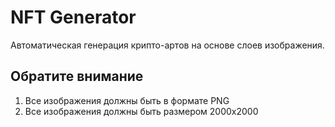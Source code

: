 # NFT Generator
Автоматическая генерация крипто-артов на основе слоев изображения.

## Обратите внимание
1. Все изображения должны быть в формате PNG
2. Все изображения должны быть размером 2000x2000